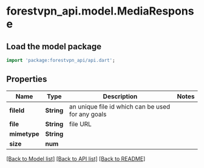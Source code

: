 # forestvpn_api.model.MediaResponse

## Load the model package
```dart
import 'package:forestvpn_api/api.dart';
```

## Properties
Name | Type | Description | Notes
------------ | ------------- | ------------- | -------------
**fileId** | **String** | an unique file id which can be used for any goals | 
**file** | **String** | file URL | 
**mimetype** | **String** |  | 
**size** | **num** |  | 

[[Back to Model list]](../README.md#documentation-for-models) [[Back to API list]](../README.md#documentation-for-api-endpoints) [[Back to README]](../README.md)


